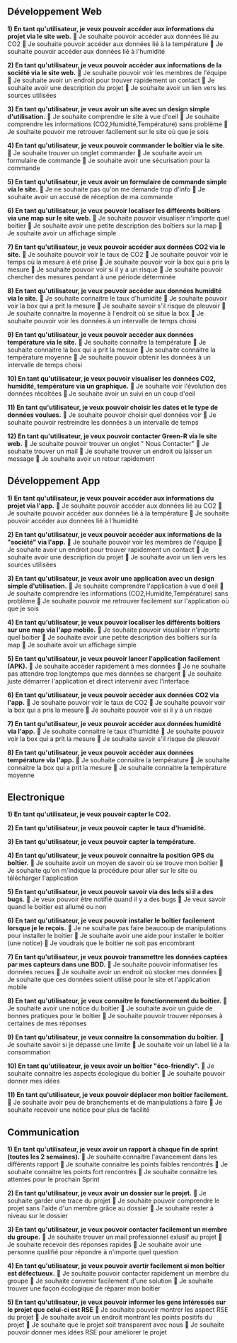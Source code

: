 ## Développement Web ##

**1) En tant qu'utilisateur, je veux pouvoir accéder aux informations du projet via le site web.** 
 Je souhaite pouvoir accéder aux données lié au CO2 
 Je souhaite pouvoir accéder aux données lié à la température 
 Je souhaite pouvoir accéder aux données lié à l'humidité 

**2) En tant qu'utilisateur, je veux pouvoir accéder aux informations de la société via le site web.** 
 Je souhaite pouvoir voir les membres de l'équipe 
 Je souhaite avoir un endroit pour trouver rapidement un contact 
 Je souhaite avoir une description du projet 
 Je souhaite avoir un lien vers les sources utilisées 

**3) En tant qu'utilisateur, je veux avoir un site avec un design simple d'utilisation.** 
 Je souhaite comprendre le site à vue d'oeil 
 Je souhaite comprendre les informations (CO2,Humidité,Température) sans problème 
 Je souhaite pouvoir me retrouver facilement sur le site où que je sois 

**4) En tant qu'utilisateur, je veux pouvoir commander le boîtier via le site.** 
 Je souhaite trouver un onglet commander
 Je souhaite avoir un formulaire de commande 
 Je souhaite avoir une sécurisation pour la commande 

**5) En tant qu'utilisateur, je veux avoir un formulaire de commande simple via le site.** 
 Je ne souhaite pas qu'on me demande trop d'info 
 Je souhaite avoir un accusé de réception de ma commande

**6) En tant qu'utilisateur, je veux pouvoir localiser les différents boîtiers via une map sur le site web.** 
 Je souhaite pouvoir visualiser n'importe quel boitier 
 Je souhaite avoir une petite description des boîtiers sur la map 
 Je souhaite avoir un affichage simple 

**7) En tant qu'utilisateur, je veux pouvoir accéder aux données CO2 via le site.** 
 Je souhaite pouvoir voir le taux de CO2 
 Je souhaite pouvoir voir le temps où la mesure à été prise 
 Je souhaite pouvoir voir la box qui a pris la mesure 
 Je souhaite pouvoir voir si il y a un risque 
 Je souhaite pouvoir chercher des mesures pendant à une période déterminée 

**8) En tant qu'utilisateur, je veux pouvoir accéder aux données humidité via le site.** 
 Je souhaite connaitre le taux d'humidité 
 Je souhaite pouvoir voir la box qui a prit la mesure 
 Je souhaite savoir s'il risque de pleuvoir
 Je souhaite connaitre la moyenne à l'endroit où se situe la box 
 Je souhaite pouvoir voir les données à un intervalle de temps choisi

**9) En tant qu'utilisateur, je veux pouvoir accéder aux données température via le site.** 
 Je souhaite connaitre la température 
 Je souhaite connaitre la box qui a prit la mesure 
 Je souhaite connaitre la température moyenne 
 Je souhaite pouvoir obtenir les données à un intervalle de temps choisi 

**10) En tant qu'utilisateur, je veux pouvoir visualiser les données CO2, humidité, température via un graphique.** 
 Je souhaite voir l'évolution des données récoltées 
 Je souhaite avoir un suivi en un coup d'oeil 

**11) En tant qu'utilisateur, je veux pouvoir choisir les dates et le type de données voulues.** 
 Je souhaite pouvoir choisir quel données voir 
 Je souhaite pouvoir restreindre les données à un intervalle de temps

**12) En tant qu'utilisateur, je veux pouvoir contacter Green-R via le site web.**
 Je souhaite pouvoir trouver un onglet " Nous Contacter" 
 Je souhaite trouver un mail 
 Je souhaite trouver un endroit où laisser un message 
 Je souhaite avoir un retour rapidement 



## Développement App ##

**1) En tant qu'utilisateur, je veux pouvoir accéder aux informations du projet via l'app.** 
 Je souhaite pouvoir accéder aux données lié au CO2 
 Je souhaite pouvoir accéder aux données lié à la température 
 Je souhaite pouvoir accéder aux données lié à l'humidité 

**2) En tant qu'utilisateur, je veux pouvoir accéder aux informations de la "société" via l'app.** 
 Je souhaite pouvoir voir les membres de l'équipe 
 Je souhaite avoir un endroit pour trouver rapidement un contact 
 Je souhaite avoir une description du projet 
 Je souhaite avoir un lien vers les sources utilisées 

**3) En tant qu'utilisateur, je veux avoir une application avec un design simple d'utilisation.** 
 Je souhaite comprendre l'application à vue d'oeil 
 Je souhaite comprendre les informations (CO2,Humidité,Température) sans problème 
 Je souhaite pouvoir me retrouver facilement sur l'application où que je sois 

**4) En tant qu'utilisateur, je veux pouvoir localiser les différents boîtiers sur une map via l'app mobile.** 
 Je souhaite pouvoir visualiser n'importe quel boitier 
 Je souhaite avoir une petite description des boîtiers sur la map 
 Je souhaite avoir un affichage simple 

**5) En tant qu'utilisateur, je veux pouvoir lancer l'application facilement (APK).** 
 Je souhaite accéder rapidement à mes données 
 Je ne souhaite pas attendre trop longtemps que mes données se chargent 
 Je souhaite juste démarrer l'application et direct intervenir avec l'interface 

**6) En tant qu'utilisateur, je veux pouvoir accéder aux données CO2 via l'app.** 
 Je souhaite pouvoir voir le taux de CO2 
 Je souhaite pouvoir voir la box qui a pris la mesure 
 Je souhaite pouvoir voir si il y a un risque 

**7) En tant qu'utilisateur, je veux pouvoir accéder aux données humidité via l'app.** 
 Je souhaite connaitre le taux d'humidité 
 Je souhaite pouvoir voir la box qui a prit la mesure 
 Je souhaite savoir s'il risque de pleuvoir 

**8) En tant qu'utilisateur, je veux pouvoir accéder aux données température via l'app.** 
 Je souhaite connaitre la température 
 Je souhaite connaitre la box qui a prit la mesure 
 Je souhaite connaitre la température moyenne 



## Electronique ##

**1) En tant qu'utilisateur, je veux pouvoir capter le CO2.** 

**2) En tant qu'utilisateur, je veux pouvoir capter le taux d'humidité.** 

**3) En tant qu'utilisateur, je veux pouvoir capter la température.** 

**4) En tant qu'utilisateur, je veux pouvoir connaitre la position GPS du boîtier.** 
 Je souhaite avoir un moyen de savoir où se trouve mon boitier 
 Je souhaite qu'on m'indique la procédure pour aller sur le site ou télécharger l'application 

**5) En tant qu'utilisateur, je veux pouvoir savoir via des leds si il a des bugs.** 
 Je veux pouvoir être notifié quand il y a des bugs 
 Je veux savoir quand le boitier est allumé ou non 

**6) En tant qu'utilisateur, je veux pouvoir  installer le boîtier facilement lorsque je le reçois.** 
 Je ne souhaite pas faire beaucoup de manipulations pour installer le boitier 
 Je souhaite avoir une aide pour installer le boitier (une notice) 
 Je voudrais que le boitier ne soit pas encombrant 

**7) En tant qu'utilisateur, je veux pouvoir transmettre les données captées par mes capteurs dans une BDD.** 
 Je souhaite pouvoir informatiser les données recues 
 Je souhaite avoir un endroit où stocker mes données 
 Je souhaite que ces données soient utilisé pour le site et l'application mobile 

**8) En tant qu'utilisateur, je veux connaitre le fonctionnement du boitier.** 
 Je souhaite avoir une notice du boitier 
 Je souhaite avoir un guide de bonnes pratiques pour le boitier 
 Je souhaite pouvoir trouver réponses à certaines de mes réponses 

**9) En tant qu'utilisateur, je veux connaitre la consommation du boîtier.** 
 Je souhaite savoir si je dépasse une limite 
 Je souhaite voir un label lié à la consommation 

**10) En tant qu'utilisateur, je veux avoir un boîtier "éco-friendly".** 
 Je souhaite connaitre les aspects écologique du boitier 
 Je souhaite pouvoir donner mes idées 

**11) En tant qu'utilisateur, je veux pouvoir  déplacer mon boîtier facilement.** 
 Je souhaite avoir peu de branchements et de manipulations à faire 
 Je souhaite recevoir une notice pour plus de facilité 



## Communication ## 

**1) En tant qu'utilisateur, je veux avoir un rapport à chaque fin de sprint (toutes les 2 semaines).** 
 Je souhaite connaitre l'avancement dans les différents rapport 
 Je souhaite connaitre les points faibles rencontrés 
 Je souhaite connaitre les points fort rencontrés 
 Je souhaite connaitre les attentes pour le prochain Sprint 

**2) En tant qu'utilisateur, je veux avoir un dossier sur le projet.** 
 Je souhaite garder une trace du projet 
 Je souhaite pouvoir comprendre le projet sans l'aide d'un membre grâce au dossier 
 Je souhaite rester à niveau sur le dossier 

**3) En tant qu'utilisateur, je veux pouvoir contacter facilement un membre du groupe.** 
 Je souhaite trouver un mail professionnel exlusif au projet 
 Je souhaite recevoir des réponses rapides 
 Je souhaite avoir une personne qualifié pour répondre à n'importe quel question 

**4) En tant qu'utilisateur, je veux pouvoir avertir facilement si mon boîtier est défectueux.** 
 Je souhaite pouvoir contacter rapidement un membre du groupe 
 Je souhaite convenir facilement d'une solution 
 Je souhaite trouver une façon écologique de réparer mon boitier 

**5) En tant qu'utilisateur, je veux pouvoir informer les gens intéressés sur le projet que celui-ci est RSE** 
 Je souhaite pouvoir montrer les aspect RSE du projet 
 Je souhaite avoir un endroit montrant les points positifs du projet 
 Je souhaite que le projet soit transparent avec nous 
 Je souhaite pouvoir donner mes idées RSE pour améliorer le projet 
